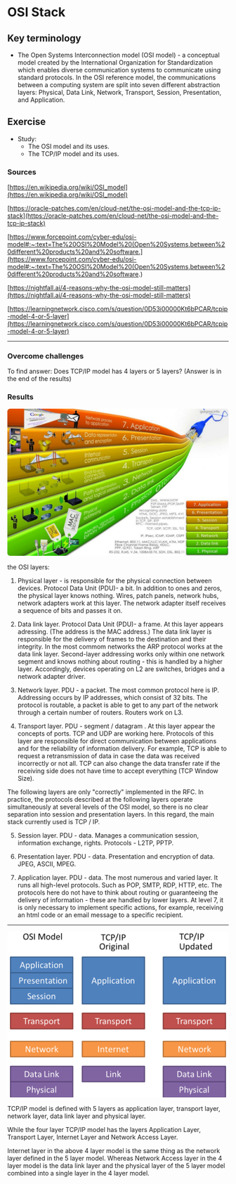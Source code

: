 # OSI Stack




## Key terminology
- The Open Systems Interconnection model (OSI model) - a conceptual model created by the International Organization for Standardization which enables diverse communication systems to communicate using standard protocols. In the OSI reference model, the communications between a computing system are split into seven different abstraction layers: Physical, Data Link, Network, Transport, Session, Presentation, and Application.

## Exercise
 - Study:
    - The OSI model and its uses.
    - The TCP/IP model and its uses.



### Sources
[https://en.wikipedia.org/wiki/OSI_model](https://en.wikipedia.org/wiki/OSI_model)

[https://oracle-patches.com/en/cloud-net/the-osi-model-and-the-tcp-ip-stack](https://oracle-patches.com/en/cloud-net/the-osi-model-and-the-tcp-ip-stack)

[https://www.forcepoint.com/cyber-edu/osi-model#:~:text=The%20OSI%20Model%20(Open%20Systems,between%20different%20products%20and%20software.](https://www.forcepoint.com/cyber-edu/osi-model#:~:text=The%20OSI%20Model%20(Open%20Systems,between%20different%20products%20and%20software.)

[https://nightfall.ai/4-reasons-why-the-osi-model-still-matters](https://nightfall.ai/4-reasons-why-the-osi-model-still-matters)

[https://learningnetwork.cisco.com/s/question/0D53i00000Kt6bPCAR/tcpip-model-4-or-5-layer](https://learningnetwork.cisco.com/s/question/0D53i00000Kt6bPCAR/tcpip-model-4-or-5-layer)

****

### Overcome challenges
To find answer:
Does TCP/IP model has 4 layers or 5 layers? (Answer is in the end of the results)

### Results
![image](/00_includes/networking_OSI_1.jpeg)

the OSI layers:
1. Physical layer - is responsible for the physical connection between devices. Protocol Data Unit (PDU)- a bit. In addition to ones and zeros, the physical layer knows nothing. Wires, patch panels, network hubs, network adapters work at this layer. The network adapter itself receives a sequence of bits and passes it on.

2. Data link layer. Protocol Data Unit (PDU)- a frame. At this layer appears adressing. (The address is the MAC address.) The data link layer is responsible for the delivery of frames to the destination and their integrity. In the most commom networks the ARP protocol works at the data link layer. Second-layer addressing works only within one network segment and knows nothing about routing - this is handled by a higher layer. Accordingly, devices operating on L2 are switches, bridges and a network adapter driver.

3. Network layer. PDU - a packet. The most common protocol here is IP. Addressing occurs by IP addresses, which consist of 32 bits. The protocol is routable, a packet is able to get to any part of the network through a certain number of routers. Routers work on L3.

4. Transport layer. PDU - segment / datagram . At this layer appear the concepts of ports. TCP and UDP are working here. Protocols of this layer are responsible for direct communication between applications and for the reliability of information delivery. For example, TCP is able to request a retransmission of data in case the data was received incorrectly or not all. TCP can also change the data transfer rate if the receiving side does not have time to accept everything (TCP Window Size).

The following layers are only "correctly" implemented in the RFC. In practice, the protocols described at the following layers operate simultaneously at several levels of the OSI model, so there is no clear separation into session and presentation layers. In this regard, the main stack currently used is TCP / IP.

5. Session layer. PDU - data. Manages a communication session, information exchange, rights. Protocols - L2TP, PPTP.

6. Presentation layer. PDU - data. Presentation and encryption of data. JPEG, ASCII, MPEG.

7. Application layer. PDU - data. The most numerous and varied layer. It runs all high-level protocols. Such as POP, SMTP, RDP, HTTP, etc. The protocols here do not have to think about routing or guaranteeing the delivery of information - these are handled by lower layers. At level 7, it is only necessary to implement specific actions, for example, receiving an html code or an email message to a specific recipient.

****
![image](/00_includes/networking_OSI_2.png)

TCP/IP model is defined with 5 layers as application layer, transport layer, network layer, data link layer and physical layer.

While
the four layer TCP/IP model has the layers Application Layer, Transport Layer, Internet Layer and Network Access Layer.

Internet layer in the above 4 layer model is the same thing as the network layer defined in the 5 layer model. Whereas
Network Access layer in the 4 layer model is the data link layer and the physical layer of the 5 layer model combined into a single layer in the 4 layer model.
